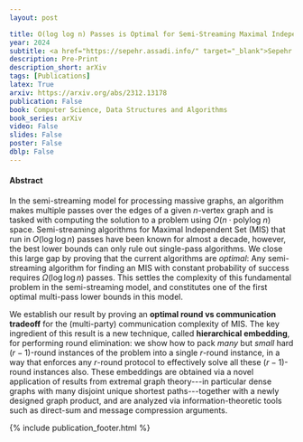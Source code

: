 ```yaml
---
layout: post

title: O(log log n) Passes is Optimal for Semi-Streaming Maximal Independent Set
year: 2024
subtitle: <a href="https://sepehr.assadi.info/" target="_blank">Sepehr Assadi</a>, <a href="http://www.christiankonrad.de/" target="_blank">Christian Konrad</a>, Kheeran K. Naidu, <a href="https://student.cs.uwaterloo.ca/~jsundare/" target="_blank">Janani Sundaresan</a>
description: Pre-Print
description_short: arXiv
tags: [Publications]
latex: True
arxiv: https://arxiv.org/abs/2312.13178
publication: False
book: Computer Science, Data Structures and Algorithms
book_series: arXiv
video: False
slides: False
poster: False
dblp: False
---
```


#### Abstract


In the semi-streaming model for processing massive graphs, an algorithm makes multiple passes over the edges of a given $n$-vertex graph and is tasked with computing the solution to a problem using $O(n \cdot \text{polylog} ~ n)$ space.
Semi-streaming algorithms for Maximal Independent Set (MIS) that run in $O(\log\log{n})$ passes have been known for almost a decade, however, the best lower bounds can only rule out single-pass algorithms. 
We close this large gap by proving that the current algorithms are *optimal*:
Any semi-streaming algorithm for finding an MIS with constant probability of success requires $\Omega(\log\log{n})$ passes.
This settles the complexity
of this fundamental problem in the semi-streaming model, and constitutes one of the first optimal multi-pass lower bounds in this model. 


We establish our result by proving an **optimal round vs communication tradeoff** for the (multi-party) communication complexity of MIS. 
The key ingredient of this result is a new technique, called **hierarchical embedding**, for performing round elimination: we show how to pack *many* but *small* hard $(r-1)$-round instances of the problem
into a single $r$-round instance, in a way that enforces any $r$-round protocol to effectively solve all these $(r-1)$-round instances also. 
These embeddings are obtained via a novel application of results from extremal graph theory---in particular dense graphs with many disjoint unique shortest paths---together with a newly designed graph product, 
and are analyzed via information-theoretic tools such as direct-sum and message compression arguments. 

{% include publication_footer.html %}